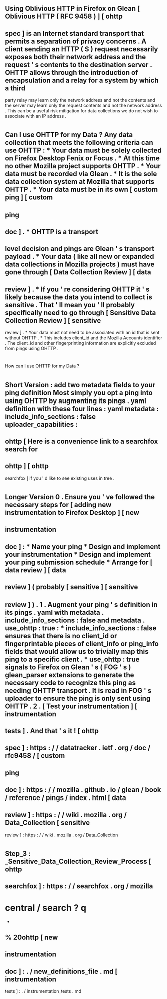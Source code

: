 #
Using
Oblivious
HTTP
in
Firefox
on
Glean
[
Oblivious
HTTP
(
RFC
9458
)
]
[
ohttp
-
spec
]
is
an
Internet
standard
transport
that
permits
a
separation
of
privacy
concerns
.
A
client
sending
an
HTTP
(
S
)
request
necessarily
exposes
both
their
network
address
and
the
request
'
s
contents
to
the
destination
server
.
OHTTP
allows
through
the
introduction
of
encapsulation
and
a
relay
for
a
system
by
which
a
third
-
party
relay
may
learn
only
the
network
address
and
not
the
contents
and
the
server
may
learn
only
the
request
contents
and
not
the
network
address
.
This
can
be
a
useful
risk
mitigation
for
data
collections
we
do
not
wish
to
associate
with
an
IP
address
.
#
#
Can
I
use
OHTTP
for
my
Data
?
Any
data
collection
that
meets
the
following
criteria
can
use
OHTTP
:
*
Your
data
must
be
solely
collected
on
Firefox
Desktop
Fenix
or
Focus
.
*
At
this
time
no
other
Mozilla
project
supports
OHTTP
.
*
Your
data
must
be
recorded
via
Glean
.
*
It
is
the
sole
data
collection
system
at
Mozilla
that
supports
OHTTP
.
*
Your
data
must
be
in
its
own
[
custom
ping
]
[
custom
-
ping
-
doc
]
.
*
OHTTP
is
a
transport
-
level
decision
and
pings
are
Glean
'
s
transport
payload
.
*
Your
data
(
like
all
new
or
expanded
data
collections
in
Mozilla
projects
)
must
have
gone
through
[
Data
Collection
Review
]
[
data
-
review
]
.
*
If
you
'
re
considering
OHTTP
it
'
s
likely
because
the
data
you
intend
to
collect
is
sensitive
.
That
'
ll
mean
you
'
ll
probably
specifically
need
to
go
through
[
Sensitive
Data
Collection
Review
]
[
sensitive
-
review
]
.
*
Your
data
must
not
need
to
be
associated
with
an
id
that
is
sent
without
OHTTP
.
*
This
includes
client_id
and
the
Mozilla
Accounts
identifier
.
The
client_id
and
other
fingerprinting
information
are
explicitly
excluded
from
pings
using
OHTTP
.
#
#
How
can
I
use
OHTTP
for
my
Data
?
#
#
#
Short
Version
:
add
two
metadata
fields
to
your
ping
definition
Most
simply
you
opt
a
ping
into
using
OHTTP
by
augmenting
its
pings
.
yaml
definition
with
these
four
lines
:
yaml
metadata
:
include_info_sections
:
false
uploader_capabilities
:
-
ohttp
[
Here
is
a
convenience
link
to
a
searchfox
search
for
-
ohttp
]
[
ohttp
-
searchfox
]
if
you
'
d
like
to
see
existing
uses
in
tree
.
#
#
#
Longer
Version
0
.
Ensure
you
'
ve
followed
the
necessary
steps
for
[
adding
new
instrumentation
to
Firefox
Desktop
]
[
new
-
instrumentation
-
doc
]
:
*
Name
your
ping
*
Design
and
implement
your
instrumentation
*
Design
and
implement
your
ping
submission
schedule
*
Arrange
for
[
data
review
]
[
data
-
review
]
(
probably
[
sensitive
]
[
sensitive
-
review
]
)
.
1
.
Augment
your
ping
'
s
definition
in
its
pings
.
yaml
with
metadata
.
include_info_sections
:
false
and
metadata
.
use_ohttp
:
true
:
*
include_info_sections
:
false
ensures
that
there
is
no
client_id
or
fingerprintable
pieces
of
client_info
or
ping_info
fields
that
would
allow
us
to
trivially
map
this
ping
to
a
specific
client
.
*
use_ohttp
:
true
signals
to
Firefox
on
Glean
'
s
(
FOG
'
s
)
glean_parser
extensions
to
generate
the
necessary
code
to
recognize
this
ping
as
needing
OHTTP
transport
.
It
is
read
in
FOG
'
s
uploader
to
ensure
the
ping
is
only
sent
using
OHTTP
.
2
.
[
Test
your
instrumentation
]
[
instrumentation
-
tests
]
.
And
that
'
s
it
!
[
ohttp
-
spec
]
:
https
:
/
/
datatracker
.
ietf
.
org
/
doc
/
rfc9458
/
[
custom
-
ping
-
doc
]
:
https
:
/
/
mozilla
.
github
.
io
/
glean
/
book
/
reference
/
pings
/
index
.
html
[
data
-
review
]
:
https
:
/
/
wiki
.
mozilla
.
org
/
Data_Collection
[
sensitive
-
review
]
:
https
:
/
/
wiki
.
mozilla
.
org
/
Data_Collection
#
Step_3
:
_Sensitive_Data_Collection_Review_Process
[
ohttp
-
searchfox
]
:
https
:
/
/
searchfox
.
org
/
mozilla
-
central
/
search
?
q
=
-
%
20ohttp
[
new
-
instrumentation
-
doc
]
:
.
/
new_definitions_file
.
md
[
instrumentation
-
tests
]
:
.
/
instrumentation_tests
.
md
